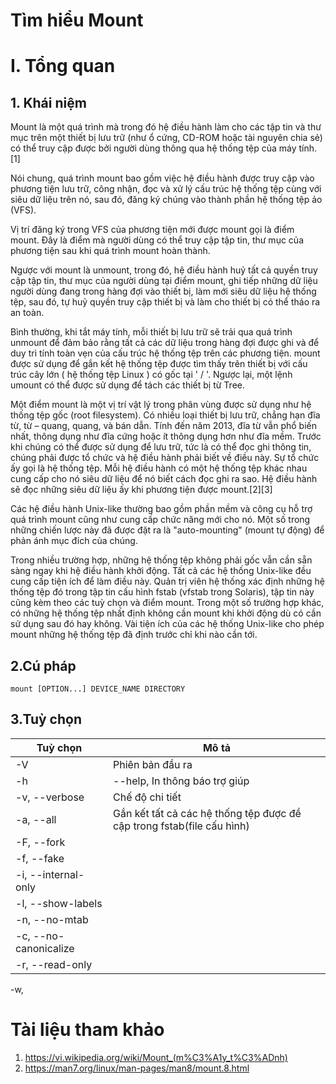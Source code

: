 # Tìm hiểu Mount

# I. Tổng quan
## 1. Khái niệm
Mount là một quá trình mà trong đó hệ điều hành làm cho các tập tin và thư mục trên một thiết bị lưu trữ (như ổ cứng, CD-ROM hoặc tài nguyên chia sẻ) có thể truy cập được bởi người dùng thông qua hệ thống tệp của máy tính.[1]

Nói chung, quá trình mount bao gồm việc hệ điều hành được truy cập vào phương tiện lưu trữ, công nhận, đọc và xử lý cấu trúc hệ thống tệp cùng với siêu dữ liệu trên nó, sau đó, đăng ký chúng vào thành phần hệ thống tệp ảo (VFS).

Vị trí đăng ký trong VFS của phương tiện mới được mount gọi là điểm mount. Đây là điểm mà người dùng có thể truy cập tập tin, thư mục của phương tiện sau khi quá trình mount hoàn thành.

Ngược với mount là unmount, trong đó, hệ điều hành huỷ tất cả quyền truy cập tập tin, thư mục của người dùng tại điểm mount, ghi tiếp những dữ liệu người dùng đang trong hàng đợi vào thiết bị, làm mới siêu dữ liệu hệ thống tệp, sau đó, tự huỷ quyền truy cập thiết bị và làm cho thiết bị có thể tháo ra an toàn.

Bình thường, khi tắt máy tính, mỗi thiết bị lưu trữ sẽ trải qua quá trình unmount để đảm bảo rằng tất cả các dữ liệu trong hàng đợi được ghi và để duy trì tính toàn vẹn của cấu trúc hệ thống tệp trên các phương tiện.
mount được sử dụng để gắn kết hệ thống tệp được tìm thấy trên thiết bị với cấu trúc cây lớn ( hệ thống tệp Linux ) có gốc tại ' / '.
Ngược lại, một lệnh umount có thể được sử dụng để tách các thiết bị từ Tree.

Một điểm mount là một vị trí vật lý trong phân vùng được sử dụng như hệ thống tệp gốc (root filesystem). Có nhiều loại thiết bị lưu trữ, chẳng hạn đĩa từ, từ – quang, quang, và bán dẫn. Tính đến năm 2013, đĩa từ vẫn phổ biến nhất, thông dụng như đĩa cứng hoặc ít thông dụng hơn như đĩa mềm. Trước khi chúng có thể được sử dụng để lưu trữ, tức là có thể đọc ghi thông tin, chúng phải được tổ chức và hệ điều hành phải biết về điều này. Sự tổ chức ấy gọi là hệ thống tệp. Mỗi hệ điều hành có một hệ thống tệp khác nhau cung cấp cho nó siêu dữ liệu để nó biết cách đọc ghi ra sao. Hệ điều hành sẽ đọc những siêu dữ liệu ấy khi phương tiện được mount.[2][3]

Các hệ điều hành Unix-like thường bao gồm phần mềm và công cụ hỗ trợ quá trình mount cũng như cung cấp chức năng mới cho nó. Một số trong những chiến lược này đã được đặt ra là "auto-mounting" (mount tự động) để phản ánh mục đích của chúng.

Trong nhiều trường hợp, những hệ thống tệp không phải gốc vẫn cần sẵn sàng ngay khi hệ điều hành khởi động. Tất cả các hệ thống Unix-like đều cung cấp tiện ích để làm điều này. Quản trị viên hệ thống xác định những hệ thống tệp đó trong tập tin cấu hình fstab (vfstab trong Solaris), tập tin này cũng kèm theo các tuỳ chọn và điểm mount. Trong một số trường hợp khác, có những hệ thống tệp nhất định không cần mount khi khởi động dù có cần sử dụng sau đó hay không. Vài tiện ích của các hệ thống Unix-like cho phép mount những hệ thống tệp đã định trước chỉ khi nào cần tới.

## 2.Cú pháp

```mount [OPTION...] DEVICE_NAME DIRECTORY```

## 3.Tuỳ chọn
|Tuỳ chọn|Mô tả|
|---|---|
-V| Phiên bản đầu ra
-h|--help, In thông báo trợ giúp
-v, --verbose| Chế độ chi tiết
-a, --all| Gắn kết tất cả các hệ thống tệp được đề cập trong fstab(file cấu hình)
-F, --fork|
-f, --fake|
-i, --internal-only|
-l, --show-labels|
-n, --no-mtab|
-c, --no-canonicalize|
-r, --read-only|
-w, 

## 
# Tài liệu tham khảo

1. https://vi.wikipedia.org/wiki/Mount_(m%C3%A1y_t%C3%ADnh)
2. https://man7.org/linux/man-pages/man8/mount.8.html